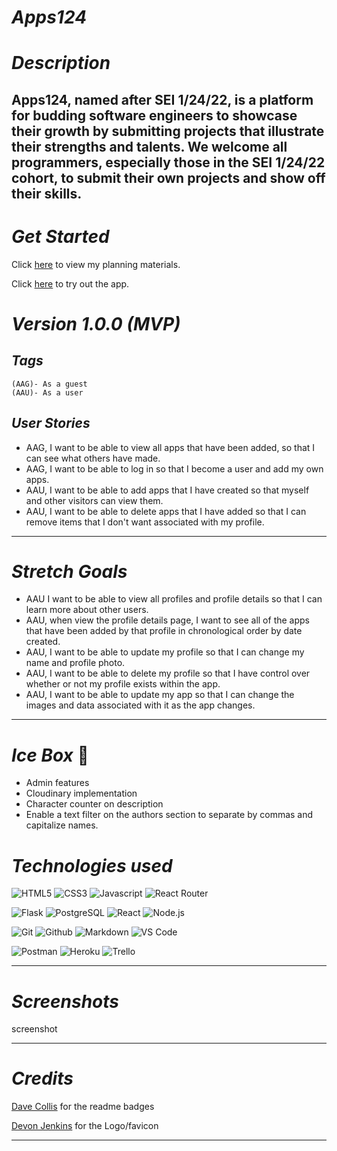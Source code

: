 # *Apps124* 
# *Description* 

Apps124, named after SEI 1/24/22, is a platform for budding software engineers to showcase their growth by submitting projects that illustrate their strengths and talents. We welcome all programmers, especially those in the SEI 1/24/22 cohort, to submit their own projects and show off their skills. 
---
# *Get Started*

Click [here](https://trello.com/b/bDa2ggf9/apps124) to view my planning materials. 

Click [here](https://main--apps124.netlify.app/) to try out the app.   

# *Version 1.0.0 (MVP)*
##  *Tags*
    (AAG)- As a guest
    (AAU)- As a user

## *User Stories*   
  - AAG, I want to be able to view all apps that have been added, so that I can see what others have made.
  - AAG, I want to be able to log in so that I become a user and add my own apps.
  - AAU, I want to be able to add apps that I have created so that myself and other visitors can view them. 
  - AAU, I want to be able to delete apps that I have added so that I can remove items that I don't want associated with my profile. 
---
# *Stretch Goals*
  - AAU I want to be able to view all profiles and profile details so that I can learn more about other users. 
  - AAU, when view the profile details page, I want to see all of the apps that have been added by that profile in chronological order by date created. 
  - AAU, I want to be able to update my profile so that I can change my name and profile photo. 
  - AAU, I want to be able to delete my profile so that I have control over whether or not my profile exists within the app.
  - AAU, I want to be able to update my app so that I can change the images and data associated with it as the app changes. 
  
---
# *Ice Box* :cold_face:
  - Admin features
  - Cloudinary implementation 
  - Character counter on description
  - Enable a text filter on the authors section to separate by commas and capitalize names. 
# *Technologies used*
![HTML5](https://camo.githubusercontent.com/a4214d1dd1bec82b1cb472c241c12d288035914037b0a1783de4e4254c6330ea/68747470733a2f2f696d672e736869656c64732e696f2f62616467652f2d48544d4c352d77686974653f7374796c653d666f722d7468652d6261646765266c6f676f3d68746d6c35)
![CSS3](https://camo.githubusercontent.com/598d38ad457a53f406013e61bd9635a7e6d082cfae8c0ff395472829c7060858/68747470733a2f2f696d672e736869656c64732e696f2f62616467652f2d435353332d77686974653f7374796c653d666f722d7468652d6261646765266c6f676f3d63737333266c6f676f436f6c6f723d313537324236)
![Javascript](https://camo.githubusercontent.com/454babc614e60df8f2afe229fdcf0443d2d2641acd9fe8fe6bc8493d50bf833f/68747470733a2f2f696d672e736869656c64732e696f2f62616467652f2d4a6176615363726970742d77686974653f7374796c653d666f722d7468652d6261646765266c6f676f3d6a617661736372697074266c6f676f436f6c6f723d626c61636b)
![React Router](https://camo.githubusercontent.com/86598f56c17cbf15a16742737e8f9378761c5aa796306c8a3579bd31e7be97d8/68747470733a2f2f696d672e736869656c64732e696f2f62616467652f2d52656163745f526f757465722d77686974653f7374796c653d666f722d7468652d626164676526666f722d7468652d6261646765266c6f676f3d72656163742d726f75746572)

![Flask](https://camo.githubusercontent.com/47dc66a0337d1b59e36d6b5f34706eb85ba18987d6f64ba57d2f873960cddb58/68747470733a2f2f696d672e736869656c64732e696f2f62616467652f2d466c61736b2d77686974653f7374796c653d666f722d7468652d6261646765266c6f676f3d466c61736b266c6f676f436f6c6f723d626c61636b)
![PostgreSQL](https://camo.githubusercontent.com/c13050378d5a7fa42f4bdbf36d5de804de28b7304803986ede69b9c5bcb157a4/68747470733a2f2f696d672e736869656c64732e696f2f62616467652f2d506f737467726553514c2d77686974653f7374796c653d666f722d7468652d6261646765266c6f676f3d706f737467726573716c)
![React](https://camo.githubusercontent.com/59117e6c3176fc05167b9e514092ffb14757ca40265df8790047609916d00c19/68747470733a2f2f696d672e736869656c64732e696f2f62616467652f2d52656163742d77686974653f7374796c653d666f722d7468652d6261646765266c6f676f3d5265616374266c6f676f436f6c6f723d626c7565)
![Node.js](https://camo.githubusercontent.com/4b321c2ed42f791bf9700b1ba275b5ce69e042ce86c3a7f765e4a5402ab927c9/68747470733a2f2f696d672e736869656c64732e696f2f62616467652f2d4e6f64652e4a532d77686974653f7374796c653d666f722d7468652d6261646765266c6f676f3d4e6f64652e6a73)

![Git](https://camo.githubusercontent.com/86719e1012bad6a070daff5a56073f41fc83ae507d1e01cca50dcbd3ac7103c3/68747470733a2f2f696d672e736869656c64732e696f2f62616467652f2d4769742d77686974653f7374796c653d666f722d7468652d6261646765266c6f676f3d676974)
![Github](https://camo.githubusercontent.com/1078bb690d88d5fc3405a53156d84e2c50c330b50ffbe818a343f8dcf3226b49/68747470733a2f2f696d672e736869656c64732e696f2f62616467652f2d4769744875622d77686974653f7374796c653d666f722d7468652d6261646765266c6f676f3d676974687562266c6f676f436f6c6f723d626c61636b)
![Markdown](https://camo.githubusercontent.com/443135ee2d460a4b61cea9098ea64d557199ba65324776811bc441671c8e8c18/68747470733a2f2f696d672e736869656c64732e696f2f62616467652f2d4d61726b646f776e2d77686974653f7374796c653d666f722d7468652d6261646765266c6f676f3d4d61726b646f776e266c6f676f436f6c6f723d626c61636b)
![VS Code](https://camo.githubusercontent.com/f6c3611f5e221e19edec52af0f34b75b79fb9a5ebe3d7be97c93a00e2e1a044d/68747470733a2f2f696d672e736869656c64732e696f2f62616467652f2d5653253230436f64652d77686974653f7374796c653d666f722d7468652d6261646765266c6f676f3d76697375616c2d73747564696f2d636f6465266c6f676f436f6c6f723d626c7565)

![Postman](https://camo.githubusercontent.com/3e65b9e4e82f7932d2144a9f82435fa55fe490867e99f37b923a602d7d886fd7/68747470733a2f2f696d672e736869656c64732e696f2f62616467652f506f73746d616e2d77686974653f7374796c653d666f722d7468652d6261646765266c6f676f3d706f73746d616e)
![Heroku](https://camo.githubusercontent.com/e514d4a289cf4131b867f4a44061ffa8b519a816336fe9838fb3a5c8d9bea135/68747470733a2f2f696d672e736869656c64732e696f2f62616467652f2d4865726f6b752d77686974653f7374796c653d666f722d7468652d6261646765266c6f676f3d6865726f6b75266c6f676f436f6c6f723d626c61636b)
![Trello](https://camo.githubusercontent.com/53464818761dd2ff83cdeb2f01718cab329e9835d4a55a50ade0c15dca69c71f/68747470733a2f2f696d672e736869656c64732e696f2f62616467652f2d5472656c6c6f2d77686974653f7374796c653d666f722d7468652d6261646765266c6f676f3d5472656c6c6f266c6f676f436f6c6f723d626c61636b)

---
# *Screenshots*

screenshot



---
# *Credits* 

[Dave Collis](https://github.com/dcollis92#technologies--tools) for the readme badges

[Devon Jenkins](https://www.linkedin.com/in/dvnjnkns/) for the Logo/favicon

---